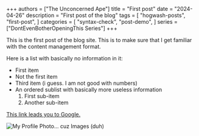 +++
authors = ["The Unconcerned Ape"]
title = "First post"
date = "2024-04-26"
description = "First post of the blog"
tags = [
    "hogwash-posts",
    "first-post",
]
categories = [
    "syntax-check",
    "post-demo",
]
series = ["DontEvenBotherOpeningThis Series"]
+++


This is the first post of the blog site. This is to make sure that I get familiar with the content management format.

Here is a list with basically no information in it:

* First item
* Not the first item
* Third item (i guess. I am not good with numbers)
* An ordered sublist with basically more useless information
	1. First sub-item
	2. Another sub-item

[This link leads you to Google.](https://www.youtube.com/watch?v=dQw4w9WgXcQ "definitely not a rickroll")

![My Profile Photo... cuz Images (duh)](https://blog.theunconcernedape.me/images/logo.png "photo thingy")


